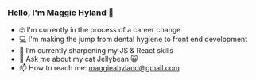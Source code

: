 ### Hello, I'm Maggie Hyland 👋

- 🤓 I'm currently in the process of a career change
- 💻 I'm making the jump from dental hygiene to front end development
- 🌱 I’m currently sharpening my JS & React skills
- 💬 Ask me about my cat Jellybean 😺
- 📫 How to reach me: maggieahyland@gmail.com
